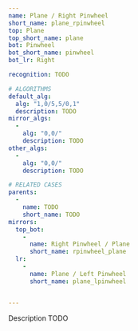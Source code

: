 ```yaml
---
name: Plane / Right Pinwheel
short_name: plane_rpinwheel
top: Plane
top_short_name: plane
bot: Pinwheel
bot_short_name: pinwheel
bot_lr: Right

recognition: TODO

# ALGORITHMS
default_alg:
  alg: "1,0/5,5/0,1"
  description: TODO
mirror_algs:
  -
    alg: "0,0/"
    description: TODO
other_algs:
  -
    alg: "0,0/"
    description: TODO

# RELATED CASES
parents:
  -
    name: TODO
    short_name: TODO
mirrors:
  top_bot:
    -
      name: Right Pinwheel / Plane
      short_name: rpinwheel_plane
  lr:
    -
      name: Plane / Left Pinwheel
      short_name: plane_lpinwheel


---
```


Description TODO

